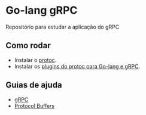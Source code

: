 # Go-lang gRPC

Repositório para estudar a aplicação do gRPC

## Como rodar
- Instalar o [protoc](https://grpc.io/docs/protoc-installation/).
- Instalar os [plugins do protoc para Go-lang e gRPC](https://grpc.io/docs/languages/go/quickstart/).

## Guias de ajuda
- [gRPC](https://grpc.io/)
- [Protocol Buffers](https://developers.google.com/protocol-buffers)